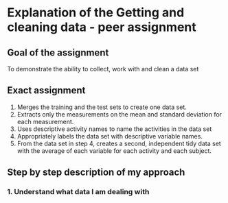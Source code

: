 # Explanation of the Getting and cleaning data - peer assignment

## Goal of the assignment
To demonstrate the ability to collect, work with and clean a data set

## Exact assignment

1. Merges the training and the test sets to create one data set.
2. Extracts only the measurements on the mean and standard deviation for each measurement.
3. Uses descriptive activity names to name the activities in the data set
4. Appropriately labels the data set with descriptive variable names.
5. From the data set in step 4, creates a second, independent tidy data set with the average of each variable for each activity and each subject.

## Step by step description of my approach

### 1. Understand what data I am dealing with

